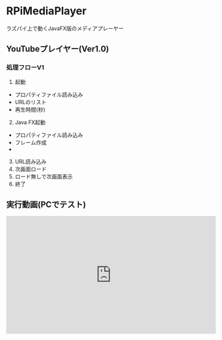 # RPiMediaPlayer
ラズパイ上で動くJavaFX版のメディアプレーヤー

## YouTubeプレイヤー(Ver1.0)
### 処理フローV1
1. 起動
* プロパティファイル読み込み
* URLのリスト
* 再生時間(秒)
2. Java FX起動
* プロパティファイル読み込み
* フレーム作成
* 
3. URL読み込み
4. 次画面ロード
5. ロード無しで次画面表示
6. 終了

## 実行動画(PCでテスト)
<iframe width="560" height="315" src="https://www.youtube.com/embed/681y4vCLhkw" frameborder="0" allow="accelerometer; autoplay; encrypted-media; gyroscope; picture-in-picture" allowfullscreen></iframe>
